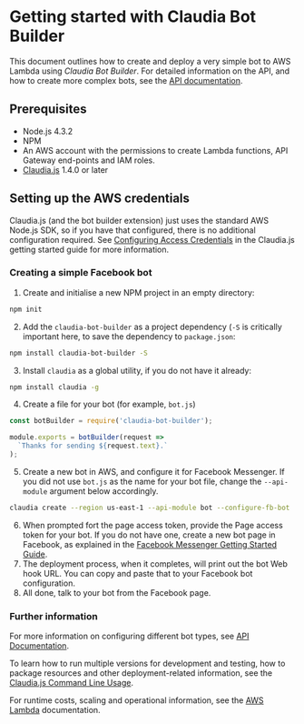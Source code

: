 # Getting started with Claudia Bot Builder

This document outlines how to create and deploy a very simple bot to AWS Lambda using _Claudia Bot Builder_. For detailed information on the API, and how to create more complex bots, see the [API documentation](API.md). 

## Prerequisites

* Node.js 4.3.2
* NPM
* An AWS account with the permissions to create Lambda functions, API Gateway end-points and IAM roles. 
* [Claudia.js](https://claudiajs.com) 1.4.0 or later

## Setting up the AWS credentials

Claudia.js (and the bot builder extension) just uses the standard AWS Node.js SDK, so if you have that configured, there is no additional configuration required. See [Configuring Access Credentials](https://github.com/claudiajs/claudia/blob/master/getting_started.md#configuring-access-credentials) in the Claudia.js getting started guide for more information.

### Creating a simple Facebook bot

1. Create and initialise a new NPM project in an empty directory:
  ```bash
  npm init
  ```
2. Add the `claudia-bot-builder` as a project dependency (`-S` is critically important here, to save the dependency to `package.json`:
  ```bash
  npm install claudia-bot-builder -S
  ```
3. Install `claudia` as a global utility, if you do not have it already:
  ```bash
  npm install claudia -g
  ```
4. Create a file for your bot (for example, `bot.js`)
  ```javascript
  const botBuilder = require('claudia-bot-builder');

  module.exports = botBuilder(request => 
    `Thanks for sending ${request.text}.`
  );
  ```
5. Create a new bot in AWS, and configure it for Facebook Messenger. If you did not use `bot.js` as the name for your bot file, change the `--api-module` argument below accordingly.
  ```bash
  claudia create --region us-east-1 --api-module bot --configure-fb-bot
  ```
6. When prompted fort the page access token, provide the Page access token for your bot. If you do not have one, create a new bot page in Facebook, as explained in the [Facebook Messenger Getting Started Guide](https://developers.facebook.com/docs/messenger-platform/quickstart).
7. The deployment process, when it completes, will print out the bot Web hook URL. You can copy and paste that to your Facebook bot configuration. 
8. All done, talk to your bot from the Facebook page.


### Further information

For more information on configuring different bot types, see [API Documentation](API.md).

To learn how to run multiple versions for development and testing, how to package resources and other deployment-related information, see the [Claudia.js Command Line Usage](https://github.com/claudiajs/claudia/tree/master/docs).

For runtime costs, scaling and operational information, see the [AWS Lambda](https://aws.amazon.com/documentation/lambda/) documentation.
